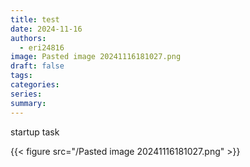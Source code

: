 ```yaml
---
title: test
date: 2024-11-16
authors:
  - eri24816
image: Pasted image 20241116181027.png
draft: false
tags: 
categories: 
series: 
summary:
---
```

startup task

{{< figure src="/Pasted image 20241116181027.png"  >}}
